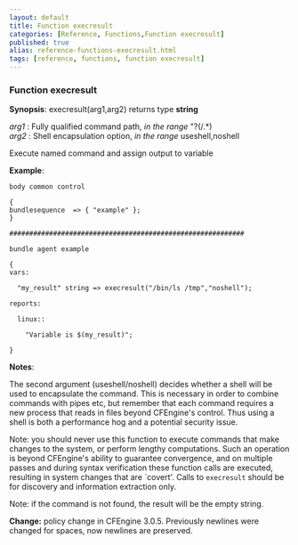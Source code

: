 ```yaml
---
layout: default
title: Function execresult
categories: [Reference, Functions,Function execresult]
published: true
alias: reference-functions-execresult.html
tags: [reference, functions, function execresult]
---
```


### Function execresult

**Synopsis**: execresult(arg1,arg2) returns type **string**

  
 *arg1* : Fully qualified command path, *in the range* "?(/.\*)   
 *arg2* : Shell encapsulation option, *in the range* useshell,noshell   

Execute named command and assign output to variable

**Example**:  
   

```cf3
body common control

{
bundlesequence  => { "example" };
}

###########################################################

bundle agent example

{     
vars:

  "my_result" string => execresult("/bin/ls /tmp","noshell");

reports:

  linux::

    "Variable is $(my_result)";

}
```

**Notes**:  
   

The second argument (useshell/noshell) decides whether a shell will be
used to encapsulate the command. This is necessary in order to combine
commands with pipes etc, but remember that each command requires a new
process that reads in files beyond CFEngine's control. Thus using a
shell is both a performance hog and a potential security issue.

Note: you should never use this function to execute commands that make
changes to the system, or perform lengthy computations. Such an
operation is beyond CFEngine's ability to guarantee convergence, and on
multiple passes and during syntax verification these function calls are
executed, resulting in system changes that are \`covert'. Calls to
`execresult` should be for discovery and information extraction only.

Note: if the command is not found, the result will be the empty string.

**Change:** policy change in CFEngine 3.0.5. Previously newlines were
changed for spaces, now newlines are preserved.
